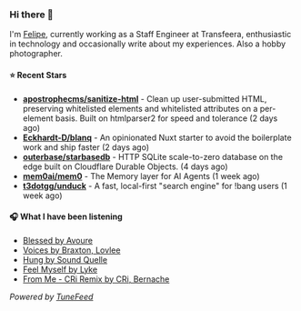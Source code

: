 ### Hi there 👋

I'm [Felipe](https://felipevm.com), currently working as a Staff Engineer at Transfeera, enthusiastic in technology and occasionally write about my experiences. Also a hobby photographer.

#### ⭐ Recent Stars
- **[apostrophecms/sanitize-html](https://github.com/apostrophecms/sanitize-html)** - Clean up user-submitted HTML, preserving whitelisted elements and whitelisted attributes on a per-element basis. Built on htmlparser2 for speed and tolerance (2 days ago)
- **[Eckhardt-D/blanq](https://github.com/Eckhardt-D/blanq)** - An opinionated Nuxt starter to avoid the boilerplate work and ship faster (2 days ago)
- **[outerbase/starbasedb](https://github.com/outerbase/starbasedb)** - HTTP SQLite scale-to-zero database on the edge built on Cloudflare Durable Objects. (4 days ago)
- **[mem0ai/mem0](https://github.com/mem0ai/mem0)** - The Memory layer for AI Agents (1 week ago)
- **[t3dotgg/unduck](https://github.com/t3dotgg/unduck)** - A fast, local-first &#34;search engine&#34; for !bang users (1 week ago)

#### 🎧 What I have been listening
- [Blessed by Avoure](https://open.spotify.com/track/4i2ZJriUtCUMuNHieWEJ08)
- [Voices by Braxton, Lovlee](https://open.spotify.com/track/2M2zorewLO3B47csyLbRQm)
- [Hung by Sound Quelle](https://open.spotify.com/track/5KteBzvgHmFUGpjJ8iN3XY)
- [Feel Myself by Lyke](https://open.spotify.com/track/4zsWgeZjAyevBqc8xDqUDs)
- [From Me - CRi Remix by CRi, Bernache](https://open.spotify.com/track/5iTvmwlldWLTWo0tA8V3oX)

_Powered by [TuneFeed](https://tunefeed.app?ref=github.com)_
